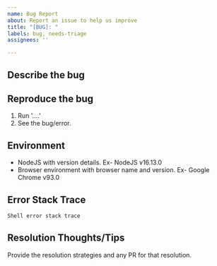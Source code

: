 ```yaml
---
name: Bug Report
about: Report an issue to help us improve
title: "[BUG]: "
labels: bug, needs-triage
assignees: ''

---
```


## Describe the bug

## Reproduce the bug

1. Run '....'
2. See the bug/error.

## Environment
 - NodeJS with version details. Ex- NodeJS v16.13.0
 - Browser environment with browser name and version. Ex- Google Chrome v93.0 

## Error Stack Trace

```sh
Shell error stack trace
```

## Resolution Thoughts/Tips

Provide the resolution strategies and any PR for that resolution.
